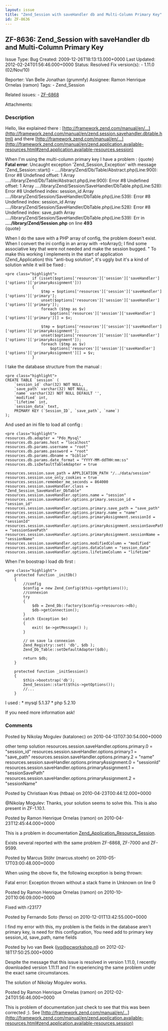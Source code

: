 ```yaml
---
layout: issue
title: "Zend_Session with saveHandler db and Multi-Column Primary Key"
id: ZF-8636
---
```


ZF-8636: Zend\_Session with saveHandler db and Multi-Column Primary Key
-----------------------------------------------------------------------

 Issue Type: Bug Created: 2009-12-26T18:13:13.000+0000 Last Updated: 2012-02-24T01:56:46.000+0000 Status: Resolved Fix version(s): - 1.11.0 (02/Nov/10)
 
 Reporter:  Van Belle Jonathan (grummfy)  Assignee:  Ramon Henrique Ornelas (ramon)  Tags: - Zend\_Session
 
 Related issues: - [ZF-6868](/issues/browse/ZF-6868)
 
 Attachments: 
### Description

Hello, like explained there : [http://framework.zend.com/manual/en/…](http://framework.zend.com/manual/en/zend.session.savehandler.dbtable.html) and there [http://framework.zend.com/manual/en/…](http://framework.zend.com/manual/en/zend.application.available-resources.html#zend.application.available-resources.session)

When I'm using the multi-column primary key I have a problem : {quote}   
**Fatal error**: Uncaught exception 'Zend\_Session\_Exception' with message 'Zend\_Session::start() - ..../library/Zend/Db/Table/Abstract.php(Line:900): Error #8 Undefined offset: 1 Array ..../library/Zend/Db/Table/Abstract.php(Line:900): Error #8 Undefined offset: 1 Array ..../library/Zend/Session/SaveHandler/DbTable.php(Line:528): Error #8 Undefined index: session\_id Array ..../library/Zend/Session/SaveHandler/DbTable.php(Line:539): Error #8 Undefined index: session\_id Array ..../library/Zend/Session/SaveHandler/DbTable.php(Line:528): Error #8 Undefined index: save\_path Array ..../library/Zend/Session/SaveHandler/DbTable.php(Line:539): Err in **..../library/Zend/Session.php** on line **493**  
 {quote}

When I do the save with a PHP array of config, the problem doesn't exist. When I convert the ini config in an array with ->toArray(); I find some associative key that were not needed and make the session bugged. " To make this working I implements in the start of application (Zend\_Application) this "anti-bug solution", it's uggly but it's a kind of solution while it will be fixed :

 
    <pre class="highlight">
                if (isset($options['resources']['session']['saveHandler']['options']['primaryAssignment']))
                {
                    $tmp = $options['resources']['session']['saveHandler']['options']['primary'];
                    unset($options['resources']['session']['saveHandler']['options']['primary']);
                    foreach ($tmp as $v)
                        $options['resources']['session']['saveHandler']['options']['primary'][] = $v;
        
                    $tmp = $options['resources']['session']['saveHandler']['options']['primaryAssignment'];
                    unset($options['resources']['session']['saveHandler']['options']['primaryAssignment']);
                    foreach ($tmp as $v)
                        $options['resources']['session']['saveHandler']['options']['primaryAssignment'][] = $v;
                }


I take the database structure from the manual :

 
    <pre class="highlight">
    CREATE TABLE `session` (
        `session_id` char(32) NOT NULL,
        `save_path` varchar(32) NOT NULL,
        `name` varchar(32) NOT NULL DEFAULT '',
        `modified` int,
        `lifetime` int,
        `session_data` text,
        PRIMARY KEY (`Session_ID`, `save_path`, `name`)
    );


And used an ini file to load all config :

 
    <pre class="highlight">
    resources.db.adapter = "Pdo_Mysql"
    resources.db.params.host = "localhost"
    resources.db.params.username = "root"
    resources.db.params.password = "root"
    resources.db.params.dbname = "biblio"
    resources.db.params.date_format = "YYYY-MM-ddTHH:mm:ss"
    resources.db.isDefaultTableAdapter = true
    
    resources.session.save_path = APPLICATION_PATH "/../data/session"
    resources.session.use_only_cookies = true
    resources.session.remember_me_seconds = 864000
    resources.session.saveHandler.class = "Zend_Session_SaveHandler_DbTable"
    resources.session.saveHandler.options.name = "session"
    resources.session.saveHandler.options.primary.session_id = "session_id"
    resources.session.saveHandler.options.primary.save_path = "save_path"
    resources.session.saveHandler.options.primary.name = "name"
    resources.session.saveHandler.options.primaryAssignment.sessionId = "sessionId"
    resources.session.saveHandler.options.primaryAssignment.sessionSavePath = "sessionSavePath"
    resources.session.saveHandler.options.primaryAssignment.sessionName = "sessionName"
    resources.session.saveHandler.options.modifiedColumn = "modified"
    resources.session.saveHandler.options.dataColumn = "session_data"
    resources.session.saveHandler.options.lifetimeColumn = "lifetime"


When I'm boostrap I load db first :

 
    <pre class="highlight">
        protected function _initDb()
        {
            //config
            $config = new Zend_Config($this->getOptions());
            //connexion
            try
            {
                $db = Zend_Db::factory($config->resources->db);
                $db->getConnection();
            }
            catch (Exception $e)
            {
                exit( $e->getMessage() );
            }
    
            // on save la connexion
            Zend_Registry::set( 'db', $db );
            Zend_Db_Table::setDefaultAdapter($db);
    
            return $db;
        }
    
        protected function _initSession()
        {
            $this->bootstrap('db');
            Zend_Session::start($this->getOptions());
            //...
        }


I used : \* mysql 5.1.37 \* php 5.2.10

If you need more information ask!

 

 

### Comments

Posted by Nikolay Mogulev (katalonec) on 2010-04-13T07:30:54.000+0000

other temp solution resources.session.saveHandler.options.primary.0 = "session\_id" resources.session.saveHandler.options.primary.1 = "save\_path" resources.session.saveHandler.options.primary.2 = "name" resources.session.saveHandler.options.primaryAssignment.0 = "sessionId" resources.session.saveHandler.options.primaryAssignment.1 = "sessionSavePath" resources.session.saveHandler.options.primaryAssignment.2 = "sessionName"

 

 

Posted by Christiaan Kras (htbaa) on 2010-04-23T00:44:12.000+0000

@Nikolay Mogulev: Thanks, your solution seems to solve this. This is also present in ZF-1.10.1.

 

 

Posted by Ramon Henrique Ornelas (ramon) on 2010-04-23T12:45:44.000+0000

This is a problem in documentation [Zend\_Application\_Resource\_Session](http://framework.zend.com/manual/en/zend.application.available-resources.html#zend.application.available-resources.session).

Exists several reported with the same problem ZF-6868, ZF-7000 and ZF-9599.

 

 

Posted by Marcus Stöhr (marcus.stoehr) on 2010-05-17T03:00:48.000+0000

When using the obove fix, the following exception is being thrown:

Fatal error: Exception thrown without a stack frame in Unknown on line 0

 

 

Posted by Ramon Henrique Ornelas (ramon) on 2010-10-20T10:06:09.000+0000

Fixed with r23177

 

 

Posted by Fernando Soto (ferso) on 2010-12-01T13:42:55.000+0000

I find my error with this, my problem is the fields in the database aren't primary key, is need for this configuration, You need add to primary key session\_id, save\_path, name fields

 

 

Posted by Ivo van Beek (ivo@pcworkshop.nl) on 2012-02-18T17:50:25.000+0000

Despite the message that this issue is resolved in version 1.11.0, I recently downloaded version 1.11.11 and I'm experiencing the same problem under the exact same circumstances.

The solution of Nikolay Mogulev works.

 

 

Posted by Ramon Henrique Ornelas (ramon) on 2012-02-24T01:56:46.000+0000

This is problem of documentation just check to see that this was been corrected ;). See [http://framework.zend.com/manual/en/…](http://framework.zend.com/manual/en/zend.application.available-resources.html#zend.application.available-resources.session)

 

 